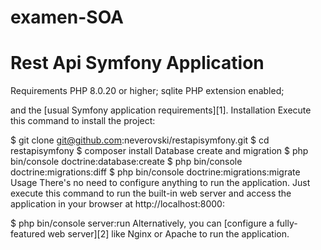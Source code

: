 # examen-SOA

Rest Api Symfony Application
========================

Requirements
PHP 8.0.20 or higher;
sqlite PHP extension enabled;

and the [usual Symfony application requirements][1].
Installation
Execute this command to install the project:

$ git clone git@github.com:neverovski/restapisymfony.git
$ cd restapisymfony
$ composer install
Database create and migration
$ php bin/console doctrine:database:create
$ php bin/console doctrine:migrations:diff
$ php bin/console doctrine:migrations:migrate
Usage
There's no need to configure anything to run the application. Just execute this command to run the built-in web server and access the application in your browser at http://localhost:8000:

$ php bin/console server:run
Alternatively, you can [configure a fully-featured web server][2] like Nginx or Apache to run the application.
